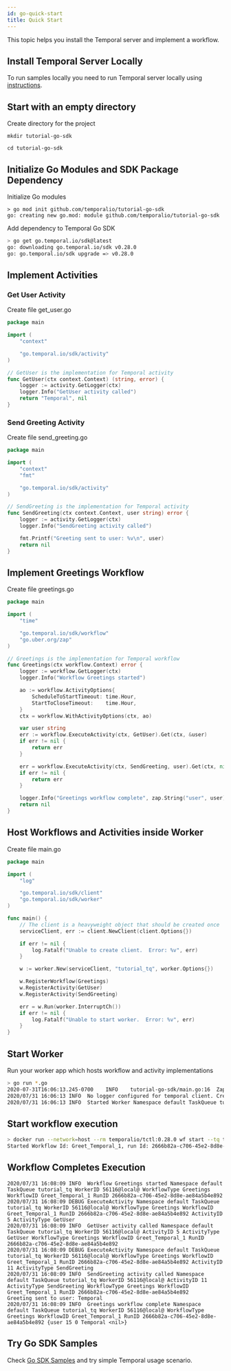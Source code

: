 ```yaml
---
id: go-quick-start
title: Quick Start
---
```


This topic helps you install the Temporal server and implement a workflow.

## Install Temporal Server Locally

To run samples locally you need to run Temporal server locally using [instructions](/docs/installing-server).

## Start with an empty directory

Create directory for the project

```
mkdir tutorial-go-sdk
```

```
cd tutorial-go-sdk
```

## Initialize Go Modules and SDK Package Dependency

Initialize Go modules

```
> go mod init github.com/temporalio/tutorial-go-sdk
go: creating new go.mod: module github.com/temporalio/tutorial-go-sdk
```

Add dependency to Temporal Go SDK

```bash
> go get go.temporal.io/sdk@latest
go: downloading go.temporal.io/sdk v0.28.0
go: go.temporal.io/sdk upgrade => v0.28.0
```

## Implement Activities

### Get User Activity

Create file get_user.go

```go
package main

import (
	"context"

	"go.temporal.io/sdk/activity"
)

// GetUser is the implementation for Temporal activity
func GetUser(ctx context.Context) (string, error) {
	logger := activity.GetLogger(ctx)
	logger.Info("GetUser activity called")
	return "Temporal", nil
}
```

### Send Greeting Activity

Create file send_greeting.go

```go
package main

import (
	"context"
	"fmt"

	"go.temporal.io/sdk/activity"
)

// SendGreeting is the implementation for Temporal activity
func SendGreeting(ctx context.Context, user string) error {
	logger := activity.GetLogger(ctx)
	logger.Info("SendGreeting activity called")

	fmt.Printf("Greeting sent to user: %v\n", user)
	return nil
}
```

## Implement Greetings Workflow

Create file greetings.go

```go
package main

import (
	"time"

	"go.temporal.io/sdk/workflow"
	"go.uber.org/zap"
)

// Greetings is the implementation for Temporal workflow
func Greetings(ctx workflow.Context) error {
	logger := workflow.GetLogger(ctx)
	logger.Info("Workflow Greetings started")

	ao := workflow.ActivityOptions{
		ScheduleToStartTimeout: time.Hour,
		StartToCloseTimeout:    time.Hour,
	}
	ctx = workflow.WithActivityOptions(ctx, ao)

	var user string
	err := workflow.ExecuteActivity(ctx, GetUser).Get(ctx, &user)
	if err != nil {
		return err
	}

	err = workflow.ExecuteActivity(ctx, SendGreeting, user).Get(ctx, nil)
	if err != nil {
		return err
	}

	logger.Info("Greetings workflow complete", zap.String("user", user))
	return nil
}
```

## Host Workflows and Activities inside Worker

Create file main.go

```go
package main

import (
	"log"

	"go.temporal.io/sdk/client"
	"go.temporal.io/sdk/worker"
)

func main() {
	// The client is a heavyweight object that should be created once
	serviceClient, err := client.NewClient(client.Options{})

	if err != nil {
		log.Fatalf("Unable to create client.  Error: %v", err)
	}

	w := worker.New(serviceClient, "tutorial_tq", worker.Options{})

	w.RegisterWorkflow(Greetings)
	w.RegisterActivity(GetUser)
	w.RegisterActivity(SendGreeting)

	err = w.Run(worker.InterruptCh())
	if err != nil {
		log.Fatalf("Unable to start worker.  Error: %v", err)
	}
}
```

## Start Worker

Run your worker app which hosts workflow and activity implementations

```bash
> go run *.go
2020-07-31T16:06:13.245-0700	INFO	tutorial-go-sdk/main.go:16	Zap logger created
2020/07/31 16:06:13 INFO  No logger configured for temporal client. Created default one.
2020/07/31 16:06:13 INFO  Started Worker Namespace default TaskQueue tutorial_tq WorkerID 56116@local@
```

## Start workflow execution

```bash
> docker run --network=host --rm temporalio/tctl:0.28.0 wf start --tq tutorial_tq -w Greet_Temporal_1 --wt Greetings --et 3600
Started Workflow Id: Greet_Temporal_1, run Id: 2666b82a-c706-45e2-8d8e-ae84a5b4e892
```

## Workflow Completes Execution

```
2020/07/31 16:08:09 INFO  Workflow Greetings started Namespace default TaskQueue tutorial_tq WorkerID 56116@local@ WorkflowType Greetings WorkflowID Greet_Temporal_1 RunID 2666b82a-c706-45e2-8d8e-ae84a5b4e892
2020/07/31 16:08:09 DEBUG ExecuteActivity Namespace default TaskQueue tutorial_tq WorkerID 56116@local@ WorkflowType Greetings WorkflowID Greet_Temporal_1 RunID 2666b82a-c706-45e2-8d8e-ae84a5b4e892 ActivityID 5 ActivityType GetUser
2020/07/31 16:08:09 INFO  GetUser activity called Namespace default TaskQueue tutorial_tq WorkerID 56116@local@ ActivityID 5 ActivityType GetUser WorkflowType Greetings WorkflowID Greet_Temporal_1 RunID 2666b82a-c706-45e2-8d8e-ae84a5b4e892
2020/07/31 16:08:09 DEBUG ExecuteActivity Namespace default TaskQueue tutorial_tq WorkerID 56116@local@ WorkflowType Greetings WorkflowID Greet_Temporal_1 RunID 2666b82a-c706-45e2-8d8e-ae84a5b4e892 ActivityID 11 ActivityType SendGreeting
2020/07/31 16:08:09 INFO  SendGreeting activity called Namespace default TaskQueue tutorial_tq WorkerID 56116@local@ ActivityID 11 ActivityType SendGreeting WorkflowType Greetings WorkflowID Greet_Temporal_1 RunID 2666b82a-c706-45e2-8d8e-ae84a5b4e892
Greeting sent to user: Temporal
2020/07/31 16:08:09 INFO  Greetings workflow complete Namespace default TaskQueue tutorial_tq WorkerID 56116@local@ WorkflowType Greetings WorkflowID Greet_Temporal_1 RunID 2666b82a-c706-45e2-8d8e-ae84a5b4e892 {user 15 0 Temporal <nil>}
```

## Try Go SDK Samples

Check [Go SDK Samples](https://github.com/temporalio/go-samples)
and try simple Temporal usage scenario.
